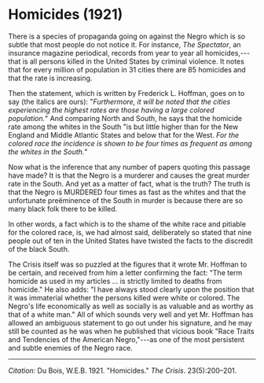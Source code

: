 <!--
title:   Homicides
author:  Du Bois, W.E.B.
journal: The Crisis
year:    1921
volume:  23
issue:   5
pages:   200-201
-->
# Homicides (1921)

There is a species of propaganda going on against the Negro which is so subtle that most people do not notice it. For instance, *The Spectator*, an insurance magazine periodical, records from year to year all homicides,---that is all persons killed in the United States by criminal violence. It notes that for every million of population in 31 cities there are 85 homicides and that the rate is increasing. 

Then the statement, which is written by Frederick L. Hoffman, goes on to say (the italics are ours): "*Furthermore, it will be noted that the cities experiencing the highest rates are those having a large colored population.*" And comparing North and South, he says that the homicide rate among the whites in the South "is but little higher than for the New England and Middle Atlantic States and below that for the West. *For the colored race the incidence is shown to be four times as frequent as among the whites in the South.*" 

Now what is the inference that any number of papers quoting this passage have made? It is that the Negro is a murderer and causes the great murder rate in the South. And yet as a matter of fact, what is the truth? The truth is that the Negro is MURDERED four times as fast as the whites and that the unfortunate preëminence of the South in murder is because there are so many black folk there to be killed. 

In other words, a fact which is to the shame of the white race and pitiable for the colored race, is, we had almost said, deliberately so stated that nine people out of ten in the United States have twisted the facts to the discredit of the black South. 

<span class="small-caps">The Crisis</span> itself was so puzzled at the figures that it wrote Mr. Hoffman to be certain, and received from him a letter confirming the fact: "The term homicide as used in my articles … is strictly limited to deaths from homicide." He also adds: "I have always stood clearly upon the position that it was immaterial whether the persons killed were white or colored. The Negro's life economically as well as socially is as valuable and as worthy as that of a white man." All of which sounds very well and yet Mr. Hoffman has allowed an ambiguous statement to go out under his signature, and he may still be counted as he was when he published that vicious book "Race Traits and Tendencies of the American Negro,"---as one of the most persistent and subtle enemies of the Negro race.

_________________
*Citation:* Du Bois, W.E.B. 1921. "Homicides." *The Crisis*. 23(5):200&ndash;201.